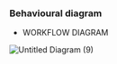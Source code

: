 ### Behavioural diagram

- WORKFLOW DIAGRAM

![Untitled Diagram (9)](https://user-images.githubusercontent.com/93757351/155738600-7a7f6b81-62d2-4018-b215-b56abfe13985.jpg)
